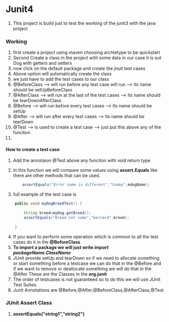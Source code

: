 # Junit4 

1. This project is build just to test the working of the junit3 with the java project

### Working

1. first create a project using maven choosing archtetype to be quickstart
2. Second Create a class in the project with some data in our case it is out Dog with getters and setters
3. now click on the default package and create the jnuit test cases 
4. Above option will automatically create the class
5. we just have to add the test cases to our class
4. @BeforeClass --> will run before any test case will run --> its name should be setUpBeforeClass
5. @AfterClass  --> will run at the last of the test cases --> Its name should be tearDownAfterClass
4. @Before      --> will run before every test cases       --> Its name should be setUp
5. @After       --> will run after every test cases        --> Its name should be tearDown
6. @Test        --> is used to create a test case          --> just put this above any of the function
7. 

#### How to create a test case

1. Add the annotaion @Test above any funciton with void return type
2. In this function we will compare some values using **assert.Equals** like there are other methods that can be used.

    ```java
		assertEquals("Error name is different","tommy",mdogName);
    ```

3. full example of the test case is 
```java
   	public void myDogBreedTest() {
           
		String breed=myDog.getBreed();
		assertEquals("Breed not same","bernard",breed);
		
	}
```
   
4. If you want to perform some operation which is common to all the test cases do it in the **@BeforeClass**
5. **To import a package we will just write *import packageName.ClassName***
6. JUnit provide setUp and tearDown so if we need to allocate something or start something before a testcase we can do that in the @Before
and if we want to remove or deallocate something we will do that in the @After These are the Classes in the **org.junit**
7. The order of testcases is not guaranteed so to do this we will use JUnit Test Suites.
8. Junit Annotations are @Before,@After,@BeforeClass,@AfterClass,@Test
   

### JUnit Assert Class

1. **assertEquals("string1","string2")** 